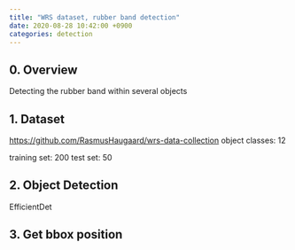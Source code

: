 ```yaml
---
title: "WRS dataset, rubber band detection"
date: 2020-08-28 10:42:00 +0900
categories: detection
---
```


## 0. Overview
Detecting the rubber band within several objects    

## 1. Dataset
<https://github.com/RasmusHaugaard/wrs-data-collection>
object classes: 12

training set: 200
test set: 50

## 2. Object Detection
EfficientDet    

## 3.  Get bbox position
